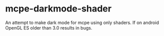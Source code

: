 # mcpe-darkmode-shader
An attempt to make dark mode for mcpe using only shaders. If on android OpenGL ES older than 3.0 results in bugs.
